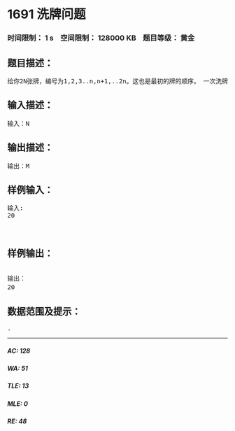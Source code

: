 # 1691 洗牌问题   
### 时间限制： 1 s&nbsp;&nbsp;&nbsp;&nbsp;空间限制： 128000 KB&nbsp;&nbsp;&nbsp;&nbsp;题目等级： 黄金  
## 题目描述：  

<pre>
给你2N张牌，编号为1,2,3..n,n+1,..2n。这也是最初的牌的顺序。 一次洗牌是把序列变为n+1,1,n+2,2,n+3,3,n+4,4..2n,n。可以证 明，对于任意自然数N，都可以在经过M次洗牌后第一次重新得到 初始的顺序。编程对于小于10000的自然数N，求出M的值。
</pre>
  
  
## 输入描述：  

<pre>
输入：N
</pre>
  
  
## 输出描述：  

<pre>
输出：M
</pre>
  
  
## 样例输入：  

<pre>
输入:   
20   
  

</pre>
  
  
## 样例输出：  

<pre>
  
输出：  
20　
</pre>
  
  
## 数据范围及提示：  

<pre>
.
</pre>
  
  
***  

##### AC: 128  
##### WA: 51  
##### TLE: 13  
##### MLE: 0  
##### RE: 48  
